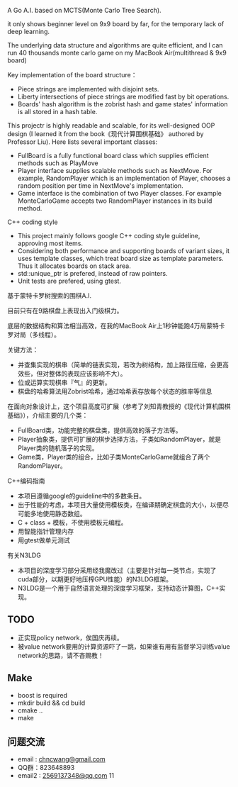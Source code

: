 A Go A.I. based on MCTS(Monte Carlo Tree Search).

it only shows beginner level on 9x9 board by far, for the temporary lack of deep learning.

The underlying data structure and algorithms are quite efficient, and I can run 40 thousands monte carlo game on my MacBook Air(multithread & 9x9 board)

Key implementation of the board structure：
* Piece strings are implemented with disjoint sets.
* Liberty intersections of piece strings are modified fast by bit operations.
* Boards' hash algorithm is the zobrist hash and game states' information is all stored in a hash table.

This projectr is highly readable and scalable, for its well-designed OOP design (I learned it from the book《现代计算围棋基础》 authored by Professor Liu).
Here lists several important classes:

* FullBoard is a fully functional board class which supplies efficient methods such as PlayMove
* Player interface supplies scalable methods such as NextMove. For example, RandomPlayer which is an implementation of Player, chooses a random position per time in NextMove's implementation.
* Game interface is the combination of two Player classes. For example MonteCarloGame accepts two RandomPlayer instances in its build method.

C++ coding style
* This project mainly follows google C++ coding style guideline, approving most items.
* Considering both performance and supporting boards of variant sizes, it uses template classes, which treat board size as template parameters. Thus it allocates boards on stack area.
* std::unique_ptr is prefered, instead of raw pointers.
* Unit tests are prefered, using gtest.

基于蒙特卡罗树搜索的围棋A.I.

目前只有在9路棋盘上表现出入门级棋力。

底层的数据结构和算法相当高效，在我的MacBook Air上1秒钟能跑4万局蒙特卡罗对局（多线程）。

关键方法：

* 并查集实现的棋串（简单的链表实现，若改为树结构，加上路径压缩，会更高效些，但对整体的表现应该影响不大）。
* 位或运算实现棋串『气』的更新。
* 棋盘的哈希算法用Zobrist哈希，通过哈希表存放每个状态的胜率等信息

在面向对象设计上，这个项目高度可扩展（参考了刘知青教授的《现代计算机围棋基础》），介绍主要的几个类：

* FullBoard类，功能完整的棋盘类，提供高效的落子方法等。
* Player抽象类，提供可扩展的棋步选择方法，子类如RandomPlayer，就是Player类的随机落子的实现。
* Game类，Player类的组合，比如子类MonteCarloGame就组合了两个RandomPlayer。

C++编码指南

* 本项目遵循google的guideline中的多数条目。
* 出于性能的考虑，本项目大量使用模板类，在编译期确定棋盘的大小，以便尽可能多地使用静态数组。
* C + class + 模板，不使用模板元编程。
* 用智能指针管理内存
* 用gtest做单元测试

有关N3LDG

* 本项目的深度学习部分采用经我魔改过（主要是针对每一类节点，实现了cuda部分，以期更好地压榨GPU性能）的N3LDG框架。
* N3LDG是一个用于自然语言处理的深度学习框架，支持动态计算图，C++实现。

## TODO

* 正实现policy network，俟国庆再续。
* 被value network要用的计算资源吓了一跳，如果谁有用有监督学习训练value network的思路，请不吝赐教！

## Make
* boost is required
* mkdir build && cd build
* cmake ..
* make

## 问题交流
* email : chncwang@gmail.com
* QQ群：823648893
* email2 : 2569137348@qq.com 
11
